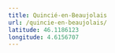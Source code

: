 ```yaml
---
title: Quincié-en-Beaujolais
url: /quincie-en-beaujolais/
latitude: 46.1186123
longitude: 4.6156707
---
```

